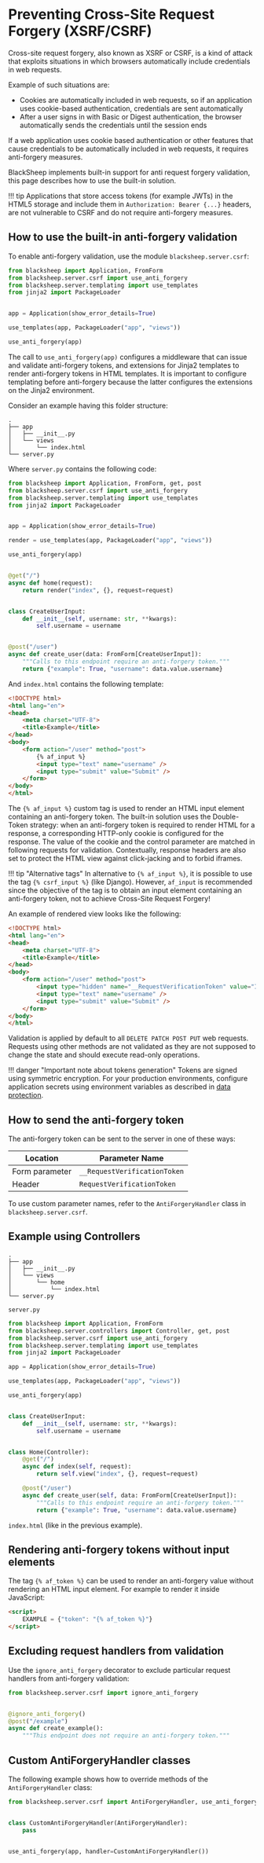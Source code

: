 # Preventing Cross-Site Request Forgery (XSRF/CSRF)

Cross-site request forgery, also known as XSRF or CSRF, is a kind of attack that
exploits situations in which browsers automatically include credentials in web requests.

Example of such situations are:

* Cookies are automatically included in web requests, so if an application uses
  cookie-based authentication, credentials are sent automatically
* After a user signs in with Basic or Digest authentication, the browser automatically
  sends the credentials until the session ends

If a web application uses cookie based authentication or other features that
cause credentials to be automatically included in web requests, it requires
anti-forgery measures.

BlackSheep implements built-in support for anti request forgery validation, this
page describes how to use the built-in solution.

!!! tip
    Applications that store access tokens (for example JWTs) in the HTML5
    storage and include them in `Authorization: Bearer {...}` headers, are not
    vulnerable to CSRF and do not require anti-forgery measures.

## How to use the built-in anti-forgery validation

To enable anti-forgery validation, use the module `blacksheep.server.csrf`:

```python
from blacksheep import Application, FromForm
from blacksheep.server.csrf import use_anti_forgery
from blacksheep.server.templating import use_templates
from jinja2 import PackageLoader


app = Application(show_error_details=True)

use_templates(app, PackageLoader("app", "views"))

use_anti_forgery(app)

```

The call to `use_anti_forgery(app)` configures a middleware that can issue and
validate anti-forgery tokens, and extensions for Jinja2 templates to render
anti-forgery tokens in HTML templates. It is important to configure templating
before anti-forgery because the latter configures the extensions on the Jinja2
environment.

Consider an example having this folder structure:

```
.
├── app
│   ├── __init__.py
│   └── views
│       └── index.html
└── server.py
```

Where `server.py` contains the following code:

```python
from blacksheep import Application, FromForm, get, post
from blacksheep.server.csrf import use_anti_forgery
from blacksheep.server.templating import use_templates
from jinja2 import PackageLoader


app = Application(show_error_details=True)

render = use_templates(app, PackageLoader("app", "views"))

use_anti_forgery(app)


@get("/")
async def home(request):
    return render("index", {}, request=request)


class CreateUserInput:
    def __init__(self, username: str, **kwargs):
        self.username = username


@post("/user")
async def create_user(data: FromForm[CreateUserInput]):
    """Calls to this endpoint require an anti-forgery token."""
    return {"example": True, "username": data.value.username}
```

And `index.html` contains the following template:

```html
<!DOCTYPE html>
<html lang="en">
<head>
    <meta charset="UTF-8">
    <title>Example</title>
</head>
<body>
    <form action="/user" method="post">
        {% af_input %}
        <input type="text" name="username" />
        <input type="submit" value="Submit" />
    </form>
</body>
</html>
```

The `{% af_input %}` custom tag is used to render an HTML input element containing an
anti-forgery token. The built-in solution uses the Double-Token strategy: when
an anti-forgery token is required to render HTML for a response, a corresponding
HTTP-only cookie is configured for the response. The value of the cookie and the
control parameter are matched in following requests for validation. Contextually,
response headers are also set to protect the HTML view against click-jacking and to
forbid iframes.

!!! tip "Alternative tags"
    In alternative to `{% af_input %}`, it is possible to use the tag
    `{% csrf_input %}` (like Django). However, `af_input` is recommended since
    the objective of the tag is to obtain an input element containing an
    anti-forgery token, not to achieve Cross-Site Request Forgery!

An example of rendered view looks like the following:

```html
<!DOCTYPE html>
<html lang="en">
<head>
    <meta charset="UTF-8">
    <title>Example</title>
</head>
<body>
    <form action="/user" method="post">
        <input type="hidden" name="__RequestVerificationToken" value="IlY2ejJ2MmQyWkZoUVo0ekxLdE9WVU9wQzhtR0dKbDNrdm1KVlc2SGwi.kAXPtBV3gFePzQQXRd0cO9fWOt0" />
        <input type="text" name="username" />
        <input type="submit" value="Submit" />
    </form>
</body>
</html>
```

Validation is applied by default to all `DELETE PATCH POST PUT` web requests.
Requests using other methods are not validated as they are not supposed to
change the state and should execute read-only operations.

!!! danger "Important note about tokens generation"
    Tokens are signed using symmetric encryption. For your production
    environments, configure application secrets using environment variables
    as described in [data protection](../dataprotection/).

## How to send the anti-forgery token

The anti-forgery token can be sent to the server in one of these ways:

| Location       | Parameter Name               |
| -------------- | ---------------------------- |
| Form parameter | `__RequestVerificationToken` |
| Header         | `RequestVerificationToken`   |

To use custom parameter names, refer to the `AntiForgeryHandler` class in
`blacksheep.server.csrf`.

## Example using Controllers

```
.
├── app
│   ├── __init__.py
│   └── views
│       └── home
│           └── index.html
└── server.py
```

`server.py`

```python
from blacksheep import Application, FromForm
from blacksheep.server.controllers import Controller, get, post
from blacksheep.server.csrf import use_anti_forgery
from blacksheep.server.templating import use_templates
from jinja2 import PackageLoader

app = Application(show_error_details=True)

use_templates(app, PackageLoader("app", "views"))

use_anti_forgery(app)


class CreateUserInput:
    def __init__(self, username: str, **kwargs):
        self.username = username


class Home(Controller):
    @get("/")
    async def index(self, request):
        return self.view("index", {}, request=request)

    @post("/user")
    async def create_user(self, data: FromForm[CreateUserInput]):
        """Calls to this endpoint require an anti-forgery token."""
        return {"example": True, "username": data.value.username}
```

`index.html` (like in the previous example).

## Rendering anti-forgery tokens without input elements

The tag `{% af_token %}` can be used to render an anti-forgery value without
rendering an HTML input element.
For example to render it inside JavaScript:

```html
<script>
    EXAMPLE = {"token": "{% af_token %}"}
</script>
```

## Excluding request handlers from validation

Use the `ignore_anti_forgery` decorator to exclude particular request handlers
from anti-forgery validation:

```python
from blacksheep.server.csrf import ignore_anti_forgery


@ignore_anti_forgery()
@post("/example")
async def create_example():
    """This endpoint does not require an anti-forgery token."""
```

## Custom AntiForgeryHandler classes

The following example shows how to override methods of the `AntiForgeryHandler`
class:

```python
from blacksheep.server.csrf import AntiForgeryHandler, use_anti_forgery


class CustomAntiForgeryHandler(AntiForgeryHandler):
    pass


use_anti_forgery(app, handler=CustomAntiForgeryHandler())
```
